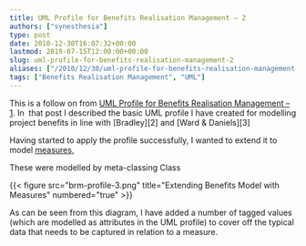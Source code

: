 ```yaml
---
title: UML Profile for Benefits Realisation Management – 2
authors: ["synesthesia"]
type: post
date: 2010-12-30T16:07:32+00:00
lastmod: 2019-07-15T12:00:00+00:00
slug: uml-profile-for-benefits-realisation-management-2 
aliases: ["/2010/12/30/uml-profile-for-benefits-realisation-management-2"]
tags: ["Benefits Realisation Management", "UML"]
---
```

This is a follow on from [UML Profile for Benefits Realisation Management &#8211; 1](/2010/12/21/uml-profile-for-benefits-realisation-management-1). In  that post I described the basic UML profile I have created for modelling project benefits in line with [Bradley][2] and [Ward & Daniels][3]

Having started to apply the profile successfully, I wanted to extend it to model [measures](https://books.google.co.uk/books?id=2IfFQY_XrfAC&lpg=PA113&ots=r5fdUWFy3k&pg=PA133&redir_esc=y#v=onepage&q=measure&f=false),

These were modelled by meta-classing Class

{{< figure src="brm-profile-3.png" title="Extending Benefits Model with Measures" numbered="true" >}}

As can be seen from this diagram, I have added a number of tagged values (which are modelled as attributes in the UML profile) to cover off the typical data that needs to be captured in relation to a measure.

